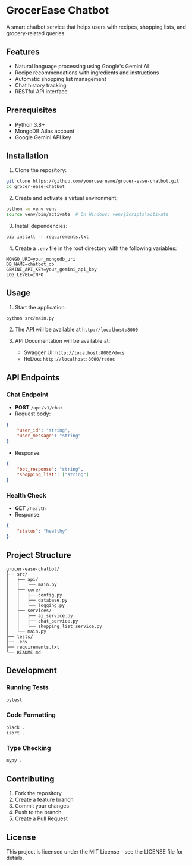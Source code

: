 # GrocerEase Chatbot

A smart chatbot service that helps users with recipes, shopping lists, and grocery-related queries.

## Features

- Natural language processing using Google's Gemini AI
- Recipe recommendations with ingredients and instructions
- Automatic shopping list management
- Chat history tracking
- RESTful API interface

## Prerequisites

- Python 3.8+
- MongoDB Atlas account
- Google Gemini API key

## Installation

1. Clone the repository:
```bash
git clone https://github.com/yourusername/grocer-ease-chatbot.git
cd grocer-ease-chatbot
```

2. Create and activate a virtual environment:
```bash
python -m venv venv
source venv/bin/activate  # On Windows: venv\Scripts\activate
```

3. Install dependencies:
```bash
pip install -r requirements.txt
```

4. Create a `.env` file in the root directory with the following variables:
```
MONGO_URI=your_mongodb_uri
DB_NAME=chatbot_db
GEMINI_API_KEY=your_gemini_api_key
LOG_LEVEL=INFO
```

## Usage

1. Start the application:
```bash
python src/main.py
```

2. The API will be available at `http://localhost:8000`

3. API Documentation will be available at:
   - Swagger UI: `http://localhost:8000/docs`
   - ReDoc: `http://localhost:8000/redoc`

## API Endpoints

### Chat Endpoint
- **POST** `/api/v1/chat`
- Request body:
```json
{
    "user_id": "string",
    "user_message": "string"
}
```
- Response:
```json
{
    "bot_response": "string",
    "shopping_list": ["string"]
}
```

### Health Check
- **GET** `/health`
- Response:
```json
{
    "status": "healthy"
}
```

## Project Structure

```
grocer-ease-chatbot/
├── src/
│   ├── api/
│   │   └── main.py
│   ├── core/
│   │   ├── config.py
│   │   ├── database.py
│   │   └── logging.py
│   ├── services/
│   │   ├── ai_service.py
│   │   ├── chat_service.py
│   │   └── shopping_list_service.py
│   └── main.py
├── tests/
├── .env
├── requirements.txt
└── README.md
```

## Development

### Running Tests
```bash
pytest
```

### Code Formatting
```bash
black .
isort .
```

### Type Checking
```bash
mypy .
```

## Contributing

1. Fork the repository
2. Create a feature branch
3. Commit your changes
4. Push to the branch
5. Create a Pull Request

## License

This project is licensed under the MIT License - see the LICENSE file for details. 